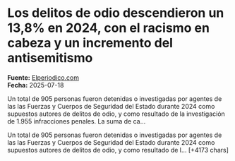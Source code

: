 # Los delitos de odio descendieron un 13,8% en 2024, con el racismo en cabeza y un incremento del antisemitismo

**Fuente:** [Elperiodico.com](https://www.elperiodico.com/es/sociedad/20250718/delitos-odio-bajan-racismo-antisemitismo-119827092)  
**Fecha:** 2025-07-18

Un total de 905 personas fueron detenidas o investigadas por agentes de las las Fuerzas y Cuerpos de Seguridad del Estado durante 2024 como supuestos autores de delitos de odio, y como resultado de la investigación de 1.955 infracciones penales. La suma de ca…

Un total de 905 personas fueron detenidas o investigadas por agentes de las las Fuerzas y Cuerpos de Seguridad del Estado durante 2024 como supuestos autores de delitos de odio, y como resultado de l… [+4173 chars]
